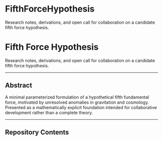 # FifthForceHypothesis
Research notes, derivations, and open call for collaboration on a candidate fifth force hypothesis.
# Fifth Force Hypothesis

Research notes, derivations, and open call for collaboration on a candidate fifth force hypothesis.

---

## Abstract

A minimal parameterized formulation of a hypothetical fifth fundamental force, motivated by unresolved anomalies in gravitation and cosmology. Presented as a mathematically explicit foundation intended for collaborative development rather than a complete theory.

---

## Repository Contents

